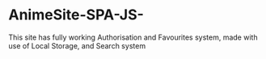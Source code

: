 # AnimeSite-SPA-JS-
This site has fully working Authorisation and Favourites system, made with use of Local Storage, and Search system
